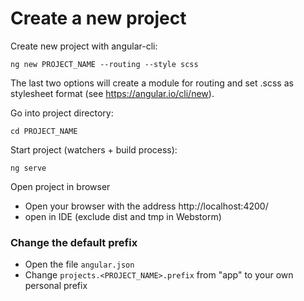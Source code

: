 # Create a new project
Create new project with angular-cli:

```
ng new PROJECT_NAME --routing --style scss
```

The last two options will create a module for routing and set .scss as stylesheet format (see https://angular.io/cli/new).

Go into project directory:
```
cd PROJECT_NAME
```

Start project (watchers + build process):

```
ng serve
```
Open project in browser

- Open your browser with the address http://localhost:4200/
- open in IDE (exclude dist and tmp in Webstorm)

### Change the default prefix
- Open the file `angular.json`
- Change `projects.<PROJECT_NAME>.prefix` from "app" to your own personal prefix
